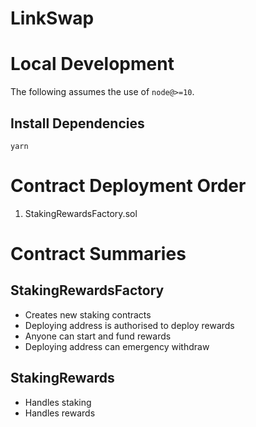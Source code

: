 # LinkSwap

# Local Development

The following assumes the use of `node@>=10`.

## Install Dependencies

`yarn`

# Contract Deployment Order

1. StakingRewardsFactory.sol

# Contract Summaries

## StakingRewardsFactory

- Creates new staking contracts
- Deploying address is authorised to deploy rewards
- Anyone can start and fund rewards
- Deploying address can emergency withdraw

## StakingRewards

- Handles staking 
- Handles rewards